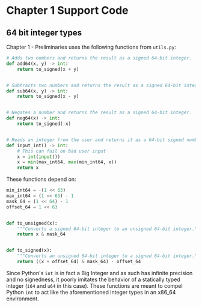 # Chapter 1 Support Code

## 64 bit integer types

Chapter 1 - Preliminaries uses the following functions from `utils.py`:

```python
# Adds two numbers and returns the result as a signed 64-bit integer.
def add64(x, y) -> int:
    return to_signed(x + y)


# Subtracts two numbers and returns the result as a signed 64-bit integer.
def sub64(x, y) -> int:
    return to_signed(x - y)


# Negates a number and returns the result as a signed 64-bit integer.
def neg64(x) -> int:
    return to_signed(-x)


# Reads an integer from the user and returns it as a 64-bit signed number.
def input_int() -> int:
    # This can fail on bad user input
    x = int(input())
    x = min(max_int64, max(min_int64, x))
    return x
```

These functions depend on:

```python
min_int64 = -(1 << 63)
max_int64 = (1 << 63) - 1
mask_64 = (1 << 64) - 1
offset_64 = 1 << 63


def to_unsigned(x):
    """Converts a signed 64-bit integer to an unsigned 64-bit integer."""
    return x & mask_64


def to_signed(x):
    """Converts an unsigned 64-bit integer to a signed 64-bit integer."""
    return ((x + offset_64) & mask_64) - offset_64
```

Since Python's `int` is in fact a Big Integer and as such has infinite precision and no signedness,
it poorly imitates the behavior of a statically typed integer (`i64` and `u64` in this case).
These functions are meant to compel Python `int` to act like the aforementioned integer types
in an x86_64 environment.  

